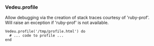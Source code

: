 ### Vedeu.profile
Allow debugging via the creation of stack traces courtesy of
'ruby-prof'. Will raise an exception if 'ruby-prof' is not available.

    Vedeu.profile('/tmp/profile.html') do
      # ... code to profile ...
    end
